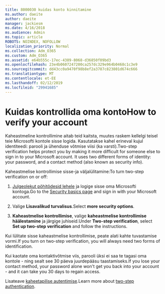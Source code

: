 ```yaml
---
title: 8000030 kuidas konto kinnitamine
ms.author: daeite
author: daeite
manager: jackiesm
ms.date: 4/16/2018
ms.audience: Admin
ms.topic: article
ROBOTS: NOINDEX, NOFOLLOW
localization_priority: Normal
ms.collection: Adm_O365
ms.custom: Adm_O365
ms.assetid: e64b555c-17ec-4389-8068-d36850f09bd3
ms.openlocfilehash: 23e4b0607247200ca257dc329e964b0468c1c3e9
ms.sourcegitcommit: dd43cc0a9470f98b8ef2a3787c823801d674c666
ms.translationtype: MT
ms.contentlocale: et-EE
ms.lasthandoff: 02/12/2019
ms.locfileid: "29941685"
---
```

# <a name="how-to-verify-your-account"></a><span data-ttu-id="153a3-102">Kuidas kontrollida oma konto</span><span class="sxs-lookup"><span data-stu-id="153a3-102">How to verify your account</span></span>

<span data-ttu-id="153a3-p101">Kaheastmeline kontrollimine aitab teid kaitsta, muutes raskem kellelgi teisel teie Microsofti kontole sisse logida. Kasutatakse kahel erineval kujul identiteedi: parooli ja ühenduse võtmise viisi (ka varsti).</span><span class="sxs-lookup"><span data-stu-id="153a3-p101">Two-step verification helps protect you by making it more difficult for someone else to sign in to your Microsoft account. It uses two different forms of identity: your password, and a contact method (also known as security info).</span></span> 
  
<span data-ttu-id="153a3-105">Kaheastmelise kontrollimise sisse-ja väljalülitamine:</span><span class="sxs-lookup"><span data-stu-id="153a3-105">To turn two-step verification on or off:</span></span>
  
1. <span data-ttu-id="153a3-106">[Julgeolekut põhitõdesid lehele](https://go.microsoft.com/fwlink/?linkid=842325) ja logige sisse oma Microsofti kontoga.</span><span class="sxs-lookup"><span data-stu-id="153a3-106">Go to the [Security basics page](https://go.microsoft.com/fwlink/?linkid=842325) and sign in with your Microsoft account.</span></span> 
    
2. <span data-ttu-id="153a3-107">Valige **Lisavalikud turvalisus**.</span><span class="sxs-lookup"><span data-stu-id="153a3-107">Select **more security options**.</span></span> 
    
3. <span data-ttu-id="153a3-108">**Kaheastmelise kontrollimise**, valige **kaheastmelise kontrollimise häälestamine** ja järgige juhiseid.</span><span class="sxs-lookup"><span data-stu-id="153a3-108">Under **Two-step verification**, select **Set up two-step verification** and follow the instructions.</span></span> 
    
<span data-ttu-id="153a3-109">Kui lülitate sisse kaheastmelise kontrollimise, peate alati kahte tuvastamise vormi.</span><span class="sxs-lookup"><span data-stu-id="153a3-109">If you turn on two-step verification, you will always need two forms of identification.</span></span>
  
<span data-ttu-id="153a3-110">Kui kaotate oma kontaktivõtmise viis, parooli üksi ei saa te tagasi oma kontole - ning sealt see 30 päeva juurdepääsu taastamiseks.</span><span class="sxs-lookup"><span data-stu-id="153a3-110">If you lose your contact method, your password alone won't get you back into your account - and it can take you 30 days to regain access.</span></span> 
  
<span data-ttu-id="153a3-111">Lisateave [kaheetapilise autentimise](https://go.microsoft.com/fwlink/?linkid=872270).</span><span class="sxs-lookup"><span data-stu-id="153a3-111">Learn more about [two-step authentication](https://go.microsoft.com/fwlink/?linkid=872270).</span></span>
  


